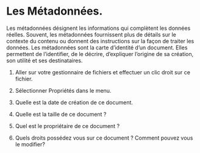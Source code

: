 # Les Métadonnées. 

Les métadonnées désignent les informations qui complètent les données réelles. Souvent, les métadonnées fournissent plus de détails sur le contexte du contenu ou donnent des instructions sur la façon de traiter les données.
Les métadonnées sont la carte d’identité d’un document. Elles permettent de l’identifier, de le décrire, d’expliquer l’origine de sa création, son utilité et ses destinataires.

1. Aller sur votre gestionnaire de fichiers et effectuer un clic droit sur ce fichier. 

2. Sélectionner Propriétés dans le menu. 

3. Quelle est  la date de création de ce document. 

4. Quelle est la taille de ce document  ? 

5. Quel est le propriétaire de ce document ? 

6. Quels droits possédez vous sur ce document  ? Comment pouvez vous le modifier? 

   